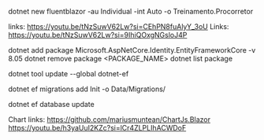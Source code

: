 dotnet new fluentblazor -au Individual -int Auto -o Treinamento.Procorretor

links: https://youtu.be/tNzSuwV62Lw?si=CEhPN8fuAlyY_3oU
Links: https://youtu.be/tNzSuwV62Lw?si=9IhiQOxgNGsloJ4P

dotnet add package Microsoft.AspNetCore.Identity.EntityFrameworkCore -v 8.05
dotnet remove package <PACKAGE_NAME>
dotnet list package

dotnet tool update --global dotnet-ef

dotnet ef migrations add Init -o Data/Migrations/

dotnet ef database update

Chart links: https://github.com/mariusmuntean/ChartJs.Blazor
https://youtu.be/h3yaUuI2KZc?si=lCr4ZLPLIhACWDoF

